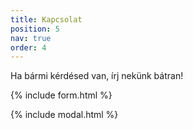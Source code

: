 ```yaml
---
title: Kapcsolat
position: 5
nav: true
order: 4
---
```


Ha bármi kérdésed van, írj nekünk bátran!

{% include form.html %}

{% include modal.html %}
